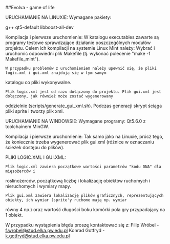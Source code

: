 ##Evolva - game of life


URUCHAMIANIE NA LINUXIE: 
Wymagane pakiety:

g++
qt5-default
libboost-all-dev

Kompilacja i pierwsze uruchomienie: 
W katalogu executables zawarte są programy testowe sprawdzające działanie poszczególnych modułów projektu.
Celem ich kompilacji na systemie Linux Mint należy: 
	Wybrać i uruchomić odpowiedni plik Makefile (tj. wykonać polecenie "make -f Makefile_mint"). 
 
	W przypadku problemów z uruchomieniem należy upewnić się, że pliki logic.xml i gui.xml znajdują się w tym samym
katalogu co pliki wykonywalne. 
 
	Plik logic.xml jest od razu dołączony do projektu. Plik gui.xml jest dołączony, jak również może zostać wygenerowany
oddzielnie (scripts/generate_gui_xml.sh). Podczas generacji skrypt ściąga pliki sprite i tworzy plik xml. 
 


URUCHAMIANIE NA WINDOWSIE: 
Wymagane programy:
Qt5.6.0 z toolchainem MinGW.
 
Kompilacja i pierwsze uruchomienie:
Tak samo jako na Linuxie, prócz tego, że koniecznie trzeba wygenerować plik gui.xml (różnice w oznaczaniu ścieżek dostępu do plików). 

 

PLIKI LOGIC.XML I GUI.XML: 
 
	Plik logic.xml zawiera początkowe wartości parametrów "kodu DNA" dla mięsożerców i 
roślinożerców, początkową liczbę i lokalizację obiektów ruchomych i nieruchomych i wymiary mapy.

	Plik gui.xml zawiera lokalizację plików graficznych, reprezentujących obiekty, ich wymiar (sprite'y ruchome mają np. wymiar 
równy 4 np.) oraz wartość długości boku komórki pola gry przypadający na 1 obiekt.

W przypadku wystąpienia błędu proszę kontaktować się z:
Filip Wróbel - f.wrobel@stud.elka.pw.edu.pl
Konrad Gotfryd - k.gotfryd@stud.elka.pw.edu.pl
